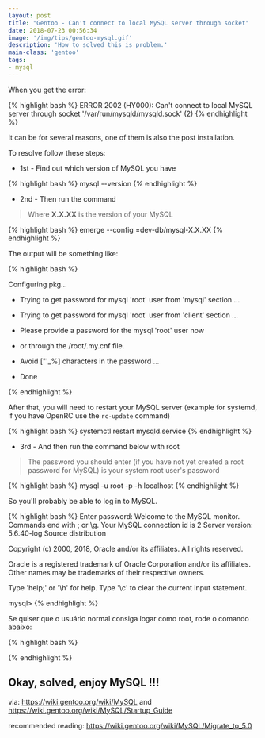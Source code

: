 ```yaml
---
layout: post
title: "Gentoo - Can't connect to local MySQL server through socket"
date: 2018-07-23 00:56:34
image: '/img/tips/gentoo-mysql.gif'
description: 'How to solved this is problem.'
main-class: 'gentoo'
tags:
- mysql
---
```


When you get the error:

{% highlight bash %}
ERROR 2002 (HY000): Can't connect to local MySQL server through socket '/var/run/mysqld/mysqld.sock' (2)
{% endhighlight %}

It can be for several reasons, one of them is also the post installation.

To resolve follow these steps:

- 1st - Find out which version of MySQL you have

{% highlight bash %}
mysql --version
{% endhighlight %}

- 2nd - Then run the command

> Where __X.X.XX__ is the version of your MySQL

{% highlight bash %}
emerge --config =dev-db/mysql-X.X.XX
{% endhighlight %}

The output will be something like:

{% highlight bash %}


Configuring pkg...

 * Trying to get password for mysql 'root' user from 'mysql' section ...
 * Trying to get password for mysql 'root' user from 'client' section ...
 * Please provide a password for the mysql 'root' user now
 * or through the /root/.my.cnf file.
 * Avoid ["'\_%] characters in the password
  ...
  
 * Done


{% endhighlight %}


After that, you will need to restart your MySQL server (example for systemd, if you have OpenRC use the `rc-update` command)

{% highlight bash %}
systemctl restart mysqld.service
{% endhighlight %}

- 3rd - And then run the command below with root

> The password you should enter (if you have not yet created a root password for MySQL) is your system root user's password

{% highlight bash %}
mysql -u root -p -h localhost
{% endhighlight %}


So you'll probably be able to log in to MySQL.

{% highlight bash %}
Enter password: 
Welcome to the MySQL monitor.  Commands end with ; or \g.
Your MySQL connection id is 2
Server version: 5.6.40-log Source distribution

Copyright (c) 2000, 2018, Oracle and/or its affiliates. All rights reserved.

Oracle is a registered trademark of Oracle Corporation and/or its
affiliates. Other names may be trademarks of their respective
owners.

Type 'help;' or '\h' for help. Type '\c' to clear the current input statement.

mysql>
{% endhighlight %}

Se quiser que o usuário normal consiga logar como root, rode o comando abaixo:

{% highlight bash %}

{% endhighlight %}

## Okay, solved, enjoy MySQL !!!

via: <https://wiki.gentoo.org/wiki/MySQL> and <https://wiki.gentoo.org/wiki/MySQL/Startup_Guide>

recommended reading: <https://wiki.gentoo.org/wiki/MySQL/Migrate_to_5.0>
